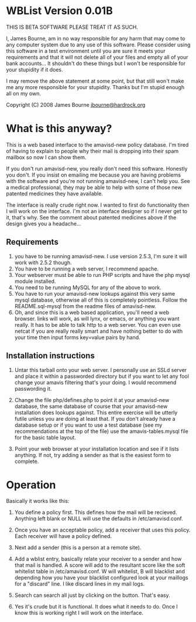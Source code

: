 # WBList Version 0.01B 

THIS IS BETA SOFTWARE PLEASE TREAT IT AS SUCH.

I, James Bourne, am in no way responsible for any harm that may come to any
computer system due to any use of this software.  Please consider using this
software in a test environment until you are sure it meets your requirements
and that it will not delete all of your files and empty all of your bank
accounts...  It shouldn't do these things but I won't be responsible for
your stupidity if it does.

I may remove the above statement at some point, but that still won't make me
any more responsible for your stupidity.  Thanks but I'm stupid enough all
on my own.

Copyright (C) 2008 James Bourne <jbourne@hardrock.org>

# What is this anyway?

This is a web based interface to the amavisd-new policy database.  I'm tired
of having to explain to people why their mail is dropping into their spam
mailbox so now I can show them.

If you don't run amavisd-new, you really don't need this software.  Honestly
you don't.  If you insist on emailing me because you are having problems
with the software and you're not running amavisd-new, I can't help you.  See
a medical professional, they may be able to help with some of those new
patented medicines they have available.

The interface is really crude right now.  I wanted to first do functionality
then I will work on the interface.  I'm not an interface designer so if I
never get to it, that's why.  See the comment about patented medicines above
if the design gives you a headache...

## Requirements 

1) you have to be running amavisd-new.  I use version 2.5.3, I'm sure it
   will work with 2.5.2 though.
2) You have to be running a web server, I recommend apache.
3) Your webserver must be able to run PHP scripts and have the php mysql
   module installed.
4) You need to be running MySQL for any of the above to work.
5) You have to run your amavisd-new lookups against this very same mysql
   database, otherwise all of this is completely pointless.  Follow the
   README.sql-mysql from the readme files of amavisd-new.
6) Oh, and since this is a web based application, you'll need a web browser.
   links will work, as will lynx, or emacs, or anything you want really.  It
   has to be able to talk http to a web server.  You can even use netcat if
   you are really really smart and have nothing better to do with your time
   then input forms key=value pairs by hand.

## Installation instructions

1) Untar this tarball onto your web server.  I personally use an SSLd server
   and place it within a passworded directory but if you want to let any
   fool change your amavis filtering that's your doing.  I would recommend
   passwording it.

2) Change the file php/defines.php to point it at your amavisd-new database,
   the same database of course that your amavisd-new installation does
   lookups against.  This entire exercise will be utterly futile unless you
   are doing at least that.  If you don't already have a database setup or
   if you want to use a test database (see my recommendations at the top of
   the file) use the amavis-tables.mysql file for the basic table layout.

3) Point your web browser at your installation location and see if it lists
   anything.  If not, try adding a sender as that is the easiest form to
   complete.

# Operation

Basically it works like this:

1) You define a policy first.  This defines how the mail will be recieved. 
   Anything left blank or NULL will use the defaults in /etc/amavisd.conf.

2) Once you have an acceptable policy, add a receiver that uses this policy. 
   Each receiver will have a policy defined.

3) Next add a sender (this is a person at a remote site).

4) Add a wblist entry, basically relate your receiver to a sender and how
   that mail is handled.  A score will add to the resultant score like the
   soft whitelist table in /etc/amavisd.conf.  W will whitelist, B will
   blacklist and depending how you have your blacklist configured look at your
   maillogs for a "discard" line.  I like discard lines in my mail logs.

5) Search can search all just by clicking on the button.  That's easy.

6) Yes it's crude but it is functional.  It does what it needs to do.  Once
   I know this is working right I will work on the interface.  

